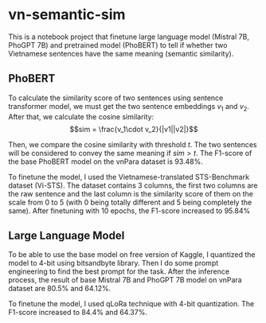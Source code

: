# vn-semantic-sim

This is a notebook project that finetune large language model (Mistral 7B, PhoGPT 7B) and pretrained model (PhoBERT) to tell if whether two Vietnamese sentences have the same meaning (semantic similarity).

## PhoBERT
To calculate the similarity score of two sentences using sentence transformer model, we must get the two sentence embeddings $v_1$ and $v_2$. After that, we calculate the cosine similarity:
$$sim = \frac{v_1\cdot v_2}{|v1||v2|}$$

Then, we compare the cosine similarity with threshold $t$. The two sentences will be considered to convey the same meaning if $sim > t$. The F1-score of the base PhoBERT model on the vnPara dataset is 93.48%.

To finetune the model, I used the Vietnamese-translated STS-Benchmark dataset (Vi-STS). The dataset contains 3 columns, the first two columns are the raw sentence and the last column is the similarity score of them on the scale from 0 to 5 (with 0 being totally different and 5 being completely the same). After finetuning with 10 epochs, the F1-score increased to 95.84%

## Large Language Model
To be able to use the base model on free version of Kaggle, I quantized the model to 4-bit using bitsandbyte library. Then I do some prompt engineering to find the best prompt for the task. After the inference process, the result of base Mistral 7B and PhoGPT 7B model on vnPara dataset are 80.5% and 64.12%.

To finetune the model, I used qLoRa technique with 4-bit quantization. The F1-score increased to 84.4% and 64.37%.
